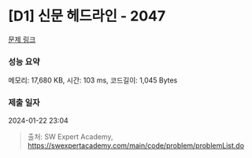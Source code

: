 # [D1] 신문 헤드라인 - 2047 

[문제 링크](https://swexpertacademy.com/main/code/problem/problemDetail.do?contestProbId=AV5QKsLaAy0DFAUq) 

### 성능 요약

메모리: 17,680 KB, 시간: 103 ms, 코드길이: 1,045 Bytes

### 제출 일자

2024-01-22 23:04



> 출처: SW Expert Academy, https://swexpertacademy.com/main/code/problem/problemList.do